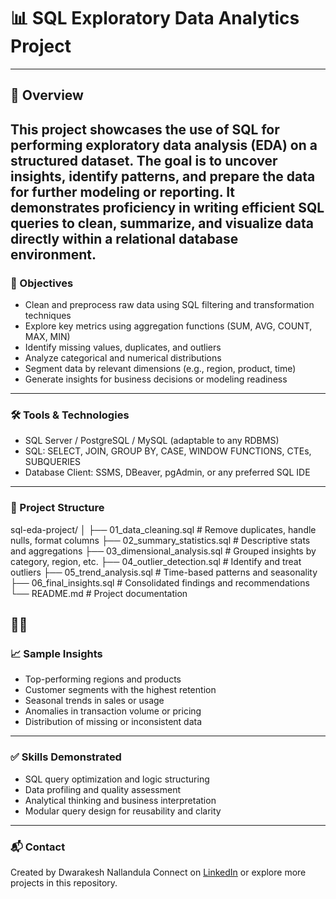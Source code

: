 # 📊 SQL Exploratory Data Analytics Project
---
## 📌 Overview
This project showcases the use of SQL for performing exploratory data analysis (EDA) on a structured dataset. The goal is to uncover insights, identify patterns, and prepare the data for further modeling or reporting. It demonstrates proficiency in writing efficient SQL queries to clean, summarize, and visualize data directly within a relational database environment.
---
### 🧠 Objectives
- Clean and preprocess raw data using SQL filtering and transformation techniques
- Explore key metrics using aggregation functions (SUM, AVG, COUNT, MAX, MIN)
- Identify missing values, duplicates, and outliers
- Analyze categorical and numerical distributions
- Segment data by relevant dimensions (e.g., region, product, time)
- Generate insights for business decisions or modeling readiness
---
### 🛠️ Tools & Technologies
- SQL Server / PostgreSQL / MySQL (adaptable to any RDBMS)
- SQL: SELECT, JOIN, GROUP BY, CASE, WINDOW FUNCTIONS, CTEs, SUBQUERIES
- Database Client: SSMS, DBeaver, pgAdmin, or any preferred SQL IDE
---
### 📁 Project Structure
sql-eda-project/
│
├── 01_data_cleaning.sql           # Remove duplicates, handle nulls, format columns
├── 02_summary_statistics.sql      # Descriptive stats and aggregations
├── 03_dimensional_analysis.sql    # Grouped insights by category, region, etc.
├── 04_outlier_detection.sql       # Identify and treat outliers
├── 05_trend_analysis.sql          # Time-based patterns and seasonality
├── 06_final_insights.sql          # Consolidated findings and recommendations
└── README.md                      # Project documentation


---
### 📈 Sample Insights
- Top-performing regions and products
- Customer segments with the highest retention
- Seasonal trends in sales or usage
- Anomalies in transaction volume or pricing
- Distribution of missing or inconsistent data
---
### ✅ Skills Demonstrated
- SQL query optimization and logic structuring
- Data profiling and quality assessment
- Analytical thinking and business interpretation
- Modular query design for reusability and clarity
---
### 📬 Contact
Created by Dwarakesh Nallandula
Connect on [LinkedIn](https://www.linkedin.com/in/dwarakesh-nallandula/) or explore more projects in this repository.
